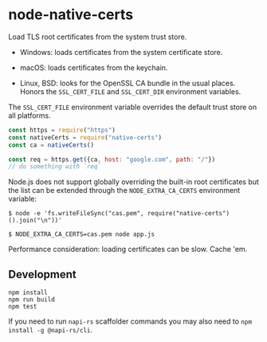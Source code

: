 node-native-certs
=================

Load TLS root certificates from the system trust store.

- Windows: loads certificates from the system certificate store.

- macOS: loads certificates from the keychain.

- Linux, BSD: looks for the OpenSSL CA bundle in the usual places.
  Honors the `SSL_CERT_FILE` and `SSL_CERT_DIR` environment variables.

The `SSL_CERT_FILE` environment variable overrides the default trust store
on all platforms.

```js
const https = require("https")
const nativeCerts = require("native-certs")
const ca = nativeCerts()

const req = https.get({ca, host: "google.com", path: "/"})
// do something with `req`
```

Node.js does not support globally overriding the built-in root certificates
but the list can be extended through the `NODE_EXTRA_CA_CERTS` environment
variable:

```
$ node -e 'fs.writeFileSync("cas.pem", require("native-certs")().join("\n"))'

$ NODE_EXTRA_CA_CERTS=cas.pem node app.js
```

Performance consideration: loading certificates can be slow. Cache 'em.

## Development

```shell
npm install
npm run build
npm test
```

If you need to run `napi-rs` scaffolder commands you may also need to `npm install -g @napi-rs/cli`.